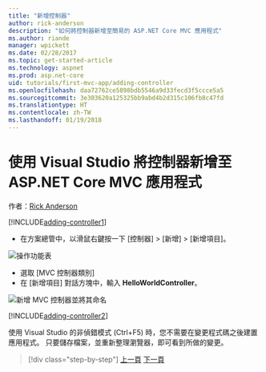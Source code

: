 ```yaml
---
title: "新增控制器"
author: rick-anderson
description: "如何將控制器新增至簡易的 ASP.NET Core MVC 應用程式"
ms.author: riande
manager: wpickett
ms.date: 02/28/2017
ms.topic: get-started-article
ms.technology: aspnet
ms.prod: asp.net-core
uid: tutorials/first-mvc-app/adding-controller
ms.openlocfilehash: daa72762ce5898bdb5546a9d33fecd3f5ccce5a5
ms.sourcegitcommit: 3e303620a125325bb9abd4b2d315c106fb8c47fd
ms.translationtype: HT
ms.contentlocale: zh-TW
ms.lasthandoff: 01/19/2018
---
```

# <a name="adding-a-controller-to-a-aspnet-core-mvc-app-with-visual-studio"></a>使用 Visual Studio 將控制器新增至 ASP.NET Core MVC 應用程式

作者：[Rick Anderson](https://twitter.com/RickAndMSFT)

[!INCLUDE[adding-controller1](../../includes/mvc-intro/adding-controller1.md)]

* 在方案總管中，以滑鼠右鍵按一下 [控制器] > [新增] > [新增項目]。

![操作功能表](adding-controller/_static/add_controller.png)

* 選取 [MVC 控制器類別]
* 在 [新增項目] 對話方塊中，輸入 **HelloWorldController**。

![新增 MVC 控制器並將其命名](adding-controller/_static/ac.png)

[!INCLUDE[adding-controller2](../../includes/mvc-intro/adding-controller2.md)]

使用 Visual Studio 的非偵錯模式 (Ctrl+F5) 時，您不需要在變更程式碼之後建置應用程式。 只要儲存檔案，並重新整理瀏覽器，即可看到所做的變更。

>[!div class="step-by-step"]
[上一頁](start-mvc.md)
[下一頁](adding-view.md)  
